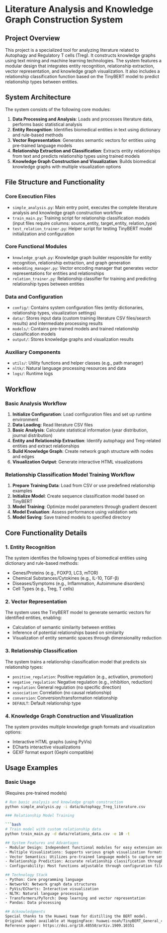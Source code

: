 # Literature Analysis and Knowledge Graph Construction System

## Project Overview

This project is a specialized tool for analyzing literature related to Autophagy and Regulatory T cells (Treg). It constructs knowledge graphs using text mining and machine learning technologies. The system features a modular design that integrates entity recognition, relationship extraction, vector representation, and knowledge graph visualization. It also includes a relationship classification function based on the TinyBERT model to predict relationship types between entities.

## System Architecture

The system consists of the following core modules:

1. **Data Processing and Analysis**: Loads and processes literature data, performs basic statistical analysis
2. **Entity Recognition**: Identifies biomedical entities in text using dictionary and rule-based methods
3. **Vector Representation**: Generates semantic vectors for entities using pre-trained language models
4. **Relationship Extraction and Classification**: Extracts entity relationships from text and predicts relationship types using trained models
5. **Knowledge Graph Construction and Visualization**: Builds biomedical knowledge graphs with multiple visualization options

## File Structure and Functionality

### Core Execution Files

- `simple_analysis.py`: Main entry point, executes the complete literature analysis and knowledge graph construction workflow
- `train_main.py`: Training script for relationship classification models (input files require columns: source_entity, target_entity, relation_type)
- `test_relation_trainer.py`: Helper script for testing TinyBERT model initialization and configuration

### Core Functional Modules

- `knowledge_graph.py`: Knowledge graph builder responsible for entity recognition, relationship extraction, and graph generation
- `embedding_manager.py`: Vector encoding manager that generates vector representations for entities and relationships
- `relation_trainer.py`: Relationship classifier for training and predicting relationship types between entities

### Data and Configuration

- `config/`: Contains system configuration files (entity dictionaries, relationship types, visualization settings)
- `data/`: Stores input data (custom training literature CSV files/search results) and intermediate processing results
- `models/`: Contains pre-trained models and trained relationship classification models
- `output/`: Stores knowledge graphs and visualization results

### Auxiliary Components

- `utils/`: Utility functions and helper classes (e.g., path manager)
- `nltk/`: Natural language processing resources and data
- `logs/`: Runtime logs

## Workflow

### Basic Analysis Workflow

1. **Initialize Configuration**: Load configuration files and set up runtime environment
2. **Data Loading**: Read literature CSV files
3. **Basic Analysis**: Calculate statistical information (year distribution, journal distribution)
4. **Entity and Relationship Extraction**: Identify autophagy and Treg-related entities and extract relationships
5. **Build Knowledge Graph**: Create network graph structure with nodes and edges
6. **Visualization Output**: Generate interactive HTML visualizations

### Relationship Classification Model Training Workflow

1. **Prepare Training Data**: Load from CSV or use predefined relationship examples
2. **Initialize Model**: Create sequence classification model based on TinyBERT
3. **Model Training**: Optimize model parameters through gradient descent
4. **Model Evaluation**: Assess performance using validation sets
5. **Model Saving**: Save trained models to specified directory

## Core Functionality Details

### 1. Entity Recognition

The system identifies the following types of biomedical entities using dictionary and rule-based methods:

- Genes/Proteins (e.g., FOXP3, LC3, mTOR)
- Chemical Substances/Cytokines (e.g., IL-10, TGF-β)
- Diseases/Symptoms (e.g., Inflammation, Autoimmune disorders)
- Cell Types (e.g., Treg, T cells)

### 2. Vector Representation

The system uses the TinyBERT model to generate semantic vectors for identified entities, enabling:

- Calculation of semantic similarity between entities
- Inference of potential relationships based on similarity
- Visualization of entity semantic spaces through dimensionality reduction

### 3. Relationship Classification

The system trains a relationship classification model that predicts six relationship types:

- `positive_regulation`: Positive regulation (e.g., activation, promotion)
- `negative_regulation`: Negative regulation (e.g., inhibition, reduction)
- `regulation`: General regulation (no specific direction)
- `association`: Correlation (no causal relationship)
- `conversion`: Conversion/transformation relationship
- `DEFAULT`: Default relationship type

### 4. Knowledge Graph Construction and Visualization

The system provides multiple knowledge graph formats and visualization options:

- Interactive HTML graphs (using PyVis)
- ECharts interactive visualizations
- GEXF format export (Gephi compatible)

## Usage Examples

### Basic Usage

(Requires pre-trained models)

```bash
# Run basic analysis and knowledge graph construction
python simple_analysis.py -i data/Autophagy_Treg_literature.csv

### Relationship Model Training

```bash
# Train model with custom relationship data
python train_main.py -d data/relations_data.csv -e 10 -t

## System Features and Advantages
- Modular Design: Independent functional modules for easy extension and maintenance
- Multiple Visualizations: Supports various graph visualization formats
- Vector Semantics: Utilizes pre-trained language models to capture semantic relationships
- Relationship Prediction: Accurate relationship classification through fine-tuned TinyBERT
- Configurability: Most functions adjustable through configuration files

## Technology Stack
- Python: Core programming language
- NetworkX: Network graph data structures
- PyVis/ECharts: Interactive visualization
- NLTK: Natural language processing
- Transformers/PyTorch: Deep learning and vector representation
- Pandas: Data processing

## Acknowledgments
Special thanks to the Huawei team for distilling the BERT model.
Original model available at HuggingFace: huawei-noah/TinyBERT_General_4L_312D
Reference paper: https://doi.org/10.48550/arXiv.1909.10351
